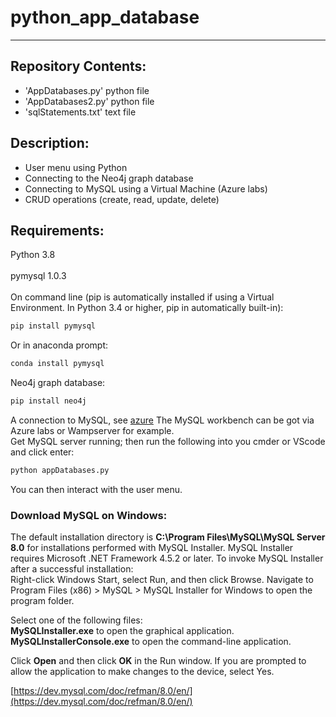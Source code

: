 # python_app_database
---
## Repository Contents:
- 'AppDatabases.py' python file
- 'AppDatabases2.py' python file
- 'sqlStatements.txt' text file

## Description:
- User menu using Python
- Connecting to the Neo4j graph database 
- Connecting to MySQL using a Virtual Machine (Azure labs)
- CRUD operations (create, read, update, delete)

## Requirements:
Python 3.8<br><br>
pymysql 1.0.3<br>
<br>
On command line (pip is automatically installed if using a Virtual Environment. In Python 3.4 or higher, pip in automatically built-in):
``` python
pip install pymysql
```
Or in anaconda prompt: 
``` python
conda install pymysql
```
Neo4j graph database:
``` python
pip install neo4j
```
A connection to MySQL, see [azure](https://learn.microsoft.com/en-us/azure/mysql/single-server/connect-workbench)
The MySQL workbench can be got via Azure labs or Wampserver for example.
<br>
Get MySQL server running; then run the following into you  cmder or VScode and click enter: 
```python
python appDatabases.py
```
You can then interact with the user menu.

### Download MySQL on Windows:
The default installation directory is <b>C:\Program Files\MySQL\MySQL Server 8.0</b> for installations performed with MySQL Installer. 
MySQL Installer requires Microsoft .NET Framework 4.5.2 or later.
To invoke MySQL Installer after a successful installation:<br>
Right-click Windows Start, select Run, and then click Browse. Navigate to Program Files (x86) > MySQL > MySQL Installer for Windows to open the program folder.

Select one of the following files:<br>
<b>MySQLInstaller.exe</b> to open the graphical application.<br>
<b>MySQLInstallerConsole.exe</b> to open the command-line application.

Click <b>Open</b> and then click <b>OK</b> in the Run window. If you are prompted to allow the application to make changes to the device, select Yes.

[https://dev.mysql.com/doc/refman/8.0/en/](https://dev.mysql.com/doc/refman/8.0/en/)
